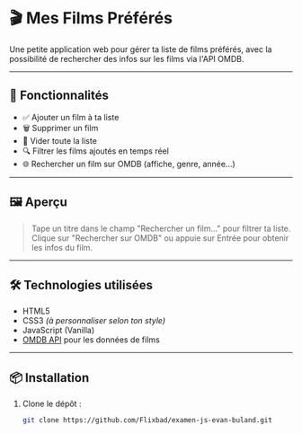 # 🎬 Mes Films Préférés

Une petite application web pour gérer ta liste de films préférés, avec la possibilité de rechercher des infos sur les films via l'API OMDB.

---

## 🚀 Fonctionnalités

- ✅ Ajouter un film à ta liste
- 🗑️ Supprimer un film
- 🔄 Vider toute la liste
- 🔍 Filtrer les films ajoutés en temps réel
- 🌐 Rechercher un film sur OMDB (affiche, genre, année...)

---

## 🖼️ Aperçu

> Tape un titre dans le champ "Rechercher un film..." pour filtrer ta liste.
> Clique sur "Rechercher sur OMDB" ou appuie sur Entrée pour obtenir les infos du film.

---

## 🛠️ Technologies utilisées

- HTML5
- CSS3 *(à personnaliser selon ton style)*
- JavaScript (Vanilla)
- [OMDB API](https://www.omdbapi.com/) pour les données de films

---

## 📦 Installation

1. Clone le dépôt :
   ```bash
   git clone https://github.com/Flixbad/examen-js-evan-buland.git
